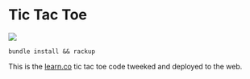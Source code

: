 # Tic Tac Toe

[![](https://user-images.githubusercontent.com/4499581/56573304-af3e6300-65b8-11e9-9506-2f835abe6d3b.jpg)](http://tic-tac-toe.whitechapeau.com/)

```
bundle install && rackup
```

This is the [learn.co](https://learn.co/) tic tac toe code tweeked and deployed to the web.
